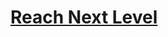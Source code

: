 # [Reach Next Level](https://app.codesignal.com/arcade/code-arcade/at-the-crossroads/m9wjpkCjgofg7gs8N/)

